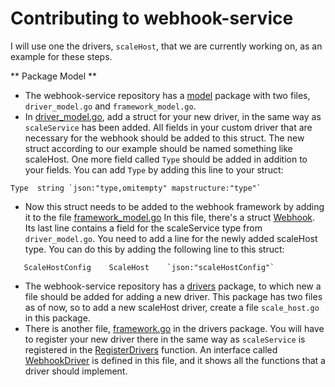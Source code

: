 # Contributing to webhook-service

I will use one the drivers, `scaleHost`, that we are currently working on, as an example for these steps.

** Package Model **
- The webhook-service repository has a [model](https://github.com/rancher/webhook-service/tree/master/model) package with two files, `driver_model.go` and `framework_model.go`. 
 - In [driver_model.go](https://github.com/rancher/webhook-service/blob/master/model/driver_model.go), add a struct for your new driver, in the same way as `scaleService` has been added. All fields in your custom driver that are necessary for the webhook should be added to this struct. The new struct according to our example should be named something like scaleHost. One more field called `Type` should be added in addition to your fields. You can add `Type` by adding this line to your struct: 
 ```
 Type  string `json:"type,omitempty" mapstructure:"type"`
 ```
 - Now this struct needs to be added to the webhook framework by adding it to the file [framework_model.go](https://github.com/rancher/webhook-service/blob/master/model/framework_model.go) In this file, there's a struct [Webhook](https://github.com/rancher/webhook-service/blob/master/model/framework_model.go#L14). Its last line contains a field for the scaleService type from `driver_model.go`. You need to add a line for the newly added scaleHost type. You can do this by adding the following line to this struct:
 ```
 	ScaleHostConfig    ScaleHost    `json:"scaleHostConfig"`
 ```
- The webhook-service repository has a [drivers](https://github.com/rancher/webhook-service/tree/master/drivers) package, to which new a file should be added for adding a new driver. This package has two files as of now, so to add a new scaleHost driver, create a file `scale_host.go` in this package.
- There is another file, [framework.go](https://github.com/rancher/webhook-service/blob/master/drivers/framework.go) in the drivers package. You will have to register your new driver there in the same way as `scaleService` is registered in the [RegisterDrivers](https://github.com/rancher/webhook-service/blob/master/drivers/framework.go#L22) function. An interface called [WebhookDriver](https://github.com/rancher/webhook-service/blob/master/drivers/framework.go#L13) is defined in this file, and it shows all the functions that a driver should implement.
